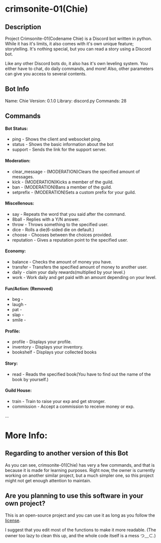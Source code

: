# crimsonite-01(Chie)



## Description
Project Crimsonite-01(Codename Chie) is a Discord bot written in python. While it has it's limits,
it also comes with it's own unique feature; storytelling. It's nothing special, but you can read
a story using a Discord bot.

Like any other Discord bots do, it also has it's own leveling system. You either have to chat,
do daily commands, and more! Also, other parameters can give you access to several contents.



## Bot Info
Name: Chie
Version: 0.1.0
Library: discord.py
Commands: 28



## Commands
#### Bot Status:
* ping - Shows the client and websocket ping.
* status - Shows the basic information about the bot
* support - Sends the link for the support server.

#### Moderation:
* clear_message - (MODERATION)Clears the specified amount of messages.
* kick - (MODERATION)Kicks a member of the guild.
* ban - (MODERATION)Bans a member of the guild.
* setprefix - (MODERATION)Sets a custom prefix for your guild.

#### Miscellenous:
* say - Repeats the word that you said after the command.
* 8ball - Replies with a Y/N answer.
* throw - Throws something to the specified user.
* dice - Rolls a die(6-sided die on default.)
* choose - Chooses between the choices provided.
* reputation - Gives a reputation point to the specified user.

#### Economy:
* balance - Checks the amount of money you have.
* transfer - Transfers the specified amount of money to another user.
* daily - claim your daily rewards(multiplied by your level.)
* work - Work daily and get paid with an amount depending on your level.

#### Fun/Action: (Removed)
* beg -
* laugh -
* pat -
* slap -
* smile -

#### Profile:
* profile - Displays your profile.
* inventory - Displays your inventory.
* bookshelf - Displays your collected books

#### Story:
* read - Reads the specified book(You have to find out the name of the book by yourself.)

#### Guild House:
* train - Train to raise your exp and get stronger.
* commission - Accept a commission to receive money or exp.

...



# More Info:


## Regarding to another version of this Bot
As you can see, crimsonite-01(Chie) has very a few commands, and that is because it is made for learning purposes.
Right now, the owner is currently working on another similar project, but a much simpler one, so this project might not get
enough attention to maintain.

## Are you planning to use this software in your own project?
This is an open-source project and you can use it as long as you follow the [license](http://www.apache.org/licenses/LICENSE-2.0).

I suggest that you edit most of the functions to make it more readable. (The owner too lazy to clean this up, and the whole code itself is a mess つ﹏⊂.)
